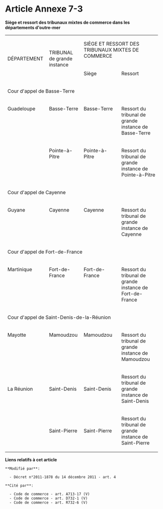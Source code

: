 # Article Annexe 7-3

**Siège et ressort des tribunaux mixtes de commerce dans les départements d'outre-mer**

<table>
  <tbody>
    <tr>
      <td rowspan="2" width="139">

DÉPARTEMENT

</td>
      <td rowspan="2" width="124">

TRIBUNAL de grande instance

</td>
      <td width="420" colspan="2">

SIÈGE ET RESSORT DES TRIBUNAUX MIXTES DE COMMERCE

</td>
    </tr>
    <tr>
      <td width="195">

Siège

</td>
      <td width="225">

Ressort

</td>
    </tr>
    <tr>
      <td colspan="4" width="683" valign="top">

Cour d'appel de Basse-Terre

</td>
    </tr>
    <tr>
      <td valign="top" width="139" rowspan="2">

Guadeloupe 

</td>
      <td width="124" valign="top">

Basse-Terre 

</td>
      <td valign="top" width="195">

Basse-Terre 

</td>
      <td valign="top" width="225">

Ressort du tribunal de grande instance de Basse-Terre 

</td>
    </tr>
    <tr>
      <td width="124" valign="top">

Pointe-à-Pitre

</td>
      <td valign="top" width="195">

Pointe-à-Pitre

</td>
      <td valign="top" width="225">

Ressort du tribunal de grande instance de Pointe-à-Pitre 

</td>
    </tr>
    <tr>
      <td width="683" colspan="4" valign="top">

Cour d'appel de Cayenne 

</td>
    </tr>
    <tr>
      <td valign="top" align="left">

Guyane 

</td>
      <td align="left" valign="top">

Cayenne 

</td>
      <td align="left" valign="top">

Cayenne

</td>
      <td align="left" valign="top">

Ressort du tribunal de grande instance de Cayenne 

</td>
    </tr>
    <tr>
      <td colspan="4">

Cour d'appel de Fort-de-France

</td>
    </tr>
    <tr>
      <td width="139" valign="top">

Martinique 

</td>
      <td valign="top" width="124">

Fort-de-France 

</td>
      <td width="195" valign="top">

Fort-de-France 

</td>
      <td valign="top" width="225">

Ressort du tribunal de grande instance de Fort-de-France 

</td>
    </tr>
    <tr>
      <td valign="top" colspan="4" width="683">

Cour d'appel de Saint-Denis-de-la-Réunion

</td>
    </tr>
    <tr>
      <td valign="top" width="139">

Mayotte

</td>
      <td valign="top" width="124">

Mamoudzou 

</td>
      <td valign="top" width="195">

Mamoudzou 

</td>
      <td width="225" valign="top">

Ressort du tribunal de grande instance de Mamoudzou 

</td>
    </tr>
    <tr>
      <td>

La Réunion 

</td>
      <td>Saint-Denis </td>
      <td>Saint-Denis </td>
      <td>

Ressort du tribunal de grande instance de Saint-Denis 

</td>
    </tr>
    <tr>
      <td>
      </td><td>Saint-Pierre 

</td>
      <td>Saint-Pierre 

</td>
      <td>

Ressort du tribunal de grande instance de Saint-Pierre 

</td>
    </tr>
  </tbody>
</table>

**Liens relatifs à cet article**

	**Modifié par**:

	  - Décret n°2011-1878 du 14 décembre 2011 - art. 4

	**Cité par**:

	  - Code de commerce - art. A713-17 (V)
	  - Code de commerce - art. D732-1 (V)
	  - Code de commerce - art. R732-6 (V)
